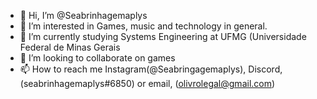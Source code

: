 - 👋 Hi, I’m @Seabrinhagemaplys
- 👀 I’m interested in Games, music and technology in general.
- 🌱 I’m currently studying Systems Engineering at UFMG (Universidade Federal de Minas Gerais
- 💞️ I’m looking to collaborate on games 
- 📫 How to reach me Instagram(@Seabringagemaplys), Discord, (seabrinhagemaplys#6850) or email, (olivrolegal@gmail.com)

<!---
Seabrinhagemaplys/Seabrinhagemaplys is a ✨ special ✨ repository because its `README.md` (this file) appears on your GitHub profile.
You can click the Preview link to take a look at your changes.
--->
